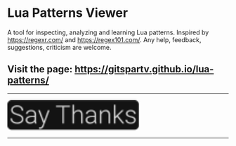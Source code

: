 # Lua Patterns Viewer
A tool for inspecting, analyzing and learning Lua patterns.
Inspired by https://regexr.com/ and https://regex101.com/.
Any help, feedback, suggestions, criticism are welcome.

## Visit the page: https://gitspartv.github.io/lua-patterns/

---

__[<img src="https://raw.githubusercontent.com/GitSparTV/GitSparTV/main/saythanks.svg" width="300">](https://gitspartv.github.io/GitSparTV/saythanks.html)__

---